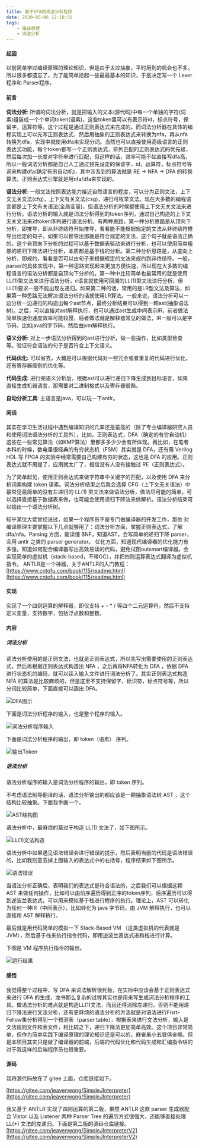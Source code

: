 ```yaml
---
title: 基于DFA的词法分析程序
date: 2020-05-06 12:18:56
tags: 
	- 编译原理
	- 词法分析
---
```


#### 起因

以前简单学过编译原理的理论知识，但是由于太过抽象，平时用到的机会也不多，所以很多都遗忘了，为了能简单拾起一些最最基本的知识，于是决定写一个 Lexer 程序和 Parser程序。

<!--more-->

#### 前言

**词法分析**:
所谓的词法分析，就是把输入的文本(源代码)中每一个单独的字符(词素)组装成一个个单词token(语素)，这些token里可以有表示符id，标点符号，保留字，运算符等。这个过程是通过正则表达式来完成的。而词法分析器在具体的编程实现上可以先写正则表达式，然后用抽象的正则表达式来转换为nfa，再从nfa转换为dfa，实现中就使用dfa来实现分词。当然也可以直接使用高级语言的正则表达式功能，每个token都写一个正则表达式，排列匹配的正则表达式的优先级，然后每次加一长度对字符串进行匹配，但这样的话，效率可能不如直接写dfa高，所以一般词法分析都是自己人工通过预先设定的保留字，id，运算符，标点符号等词来构建dfa(确定有穷自动机)，其中涉及到的算法就是 RE -> NFA -> DFA 的转换算法。正则表达式引擎就是用nfa/dfa来实现的。

**语法分析**:
一般文法按照表达能力接近自然语言的程度，可以分为正则文法，上下文无关文法(cfg)，上下文有关文法(csg)，递归可枚举文法。现在大多数的编程语言都是上下文有关语法(全局变量)，但语法分析的时候都使用上下文无关文法来进行分析。语法分析的输入就是词法分析得到的token序列，通过自己构造的上下文无关文法来对token序列进行语法分析。有两种思路，第一种分析思路是从顶向下分析，即推导，即从非终结符开始推导，看看能不能根据规定的文法从非终结符推导出给定的句子，如果可以推导出那就是符合规定的文法，这个句子就是语法正确的。这个自顶向下分析的过程可以基于数据表驱动来进行分析，也可以使用简单粗暴的递归下降法进行分析，本质都是基于栈的分析。第二种分析思路是，从底向上分析，即规约，看看是否可以由句子来根据规定的文法来规约到非终结符。一般，parser的具体实现中，第一种思路实现起来更加方便快速，所以现在大多数的编程语言的语法分析都是自顶向下分析的。第一种中比较简单也最常用的就是使用LL(1)型文法来进行语法分析，c语言就使用可回溯的LL(1)型文法进行分析，但LL(1)要求一般不能出现左递归。如果第二种的话，常用的是LR型文法及算法，如果第一种思路无法解决语法分析的话就使用LR算法。一般来说，语法分析可以一边分析一边递归的构造出每个ast节点，最终分析结束可以得到一颗ast(抽象语法树)。之后，可以直接对ast解释执行，也可以通过ast生成中间表示IR，前者做法简单快速但速度效率可能较慢，后者做法就是解释器常见的做法，IR一般可以是字节码，比如java的字节码，然后由jvm解释执行。

**语义分析:**
对上一步语法分析得到的ast进行分析，做一些操作，比如类型检查等。验证符合语法的句子是否符合上下文语义。

**代码优化:**
可以省去，大概是可以根据代码对一些冗余或者重复的代码进行优化，还有寄存器级别的优化等。

**代码生成:**
进行完语义分析后，根据ast可以进行递归下降生成到目标语言，如果直接生成机器语言，那需要对二进制格式以及寄存器很熟。

**自动分析工具**:
主语言是java，可以玩一下antlr。

#### 闲话

其实在学习生活过程中遇到编译知识的几率还是蛮高的（除了专业编译器研究人员和使用词法语法分析的工具外），比如，正则表达式，DFA（确定的有穷自动机）这些在一些常见算法（如KMP算法）里都多多少少会有所体现。再比如，在笔者本科的时候，数电里很经典的有穷状态机（FSM）其实就是 DFA，还有用 Verilog HDL 写 FPGA 的实验中经常需要自己构建有穷的状态，这也是 DFA 的应用。正则表达式就不用提了，应用就太广了，相信没有人没有接触过 RE（正则表达式）。

为了简单起见，使用正则表达式来做字符串中关键字的匹配，以及使用 DFA 来分析词素构建 token 语素。词法分析结束之后我会选择 CFG（上下文无关语法）中最常见最简单的没有左递归的 LL(1) 型文法来做语法分析，做法尽可能的简单，可以选择直接基于数据表来做，也可能会使用递归下降法来做解析。语法分析结束可以输出一个语法分析树。

知乎某位大佬曾经说过，如果一个程序员不是专门做编译器的开发工作，那他 对编译原理主要掌握以下几点就够用了：词法分析方面，掌握正则表达式，了解dfa/nfa。Parsing 方面，能读懂 BNF，知道AST，会写简单的递归下降 parser，会用 antlr 之类的 parser generator。 优化方面，知道现代编译器的优化能力有多强，知道如何配合编译器写出高效易读的代码，避免试图outsmart编译器。会实现简单的虚拟机（stack-based，不带GC），并把四则运算表达式翻译为虚拟机指令。
ANTLR是一个神器，关于ANTLR的入门教程：
[https://www.cntofu.com/book/115/readme.html](https://www.cntofu.com/book/115/readme.html)

#### 实现

实现了一个四则运算的解释器，即仅支持 + - * / 等四个二元运算符，然后不支持定义变量，支持数字，包括浮点数和整数。 

#### 内容

##### 词法分析

词法分析使用的是正则文法，也就是正则表达式，所以先写出需要使用的正则表达式，然后再根据正则表达式构造出 NFA ，之后再将NFA转化为 DFA ，依据  DFA  进行状态机的编码，就可以读入输入文件进行词法分析了。其实正则表达式构造 NFA 的算法是比较麻烦的，但是这里不支持保留字，标识符，标点符号等，所以分词比较简单，下面直接可以画出 DFA。

![DFA图示](DFA.jpg)

下面是词法分析程序的输入，也是整个程序的输入。

![词法分析程序输入](词法分析程序输入.jpg)

下面是词法分析程序的输出，即 token（语素） 序列。

![输出Token](tokens.jpg)

##### 语法分析

语法分析程序的输入是词法分析程序的输出，即 token 序列。

不考虑语法制导翻译的话，语法分析输出的都应该是一颗抽象语法树 AST ，这个结构比较抽象。下面我手画一个。

![AST结构图](AST.jpg)

语法分析中，最麻烦的莫过于构造 LL(1) 文法了，如下图所示。

![LL(1)文法构造](LL(1)文法构造.jpg)

语法分析中如果遇见语法错误会进行错误的提示，然后表明当前的代码是语法错误的，比如我刻意去掉上面输入的表达式中的右括号，程序结果如下图所示。

![语法错误](语法错误.jpg)

当语法分析正确后，表明我们的表达式是符合语法的，之后我们可以根据这颗 AST 来做任何操作，比如可以由前序遍历得到正序的token序列，后序遍历可以得到逆波兰表达式，可以用来模拟基于栈进行程序的执行。理论上，AST 可以转化为任何一种IR（中间表示），比如转化为 java 字节码，由 JVM 解释执行，也可以直接用 AST 解释执行。

最后就是用代码简单的模拟一下 Stack-Based VM （这类虚拟机的代表就是JVM），然后基于栈来执行指令代码，即用逆波兰表达式进和栈进行计算。

下图是 VM 程序执行指令的输出。

![运行结果](运行结果.jpg)

#### 感悟

我觉得整个过程中，写 DFA 来词法解析很死板，在实际中应该会基于正则表达式来进行 DFA 的生成，龙书那么复杂的过程其实也是用来写生成词法分析程序的工具。做语法分析的难点就是构造LL(1)文法，而且还得消除左递归，否则不能用递归下降法进行文法分析，还有更麻烦的语法分析的方法就是对语法进行Fisrt-Fellow集分析得到一个预测表（parser table），根据表来进行文法分析，输入是文法规则文件和表文件，相比较之下，递归下降法更加简单高效。这个项目非常简单，但作为简单实践下编译原理的理论知识还是可以的，麻雀虽小五脏俱全嘛。但是本项目其实只是做了编译器的前端，后端的代码优化和代码生成和汇编指令啥的对于我这样的后端程序员也很重要。

#### 源码

我将源代码放在了 gitee 上面，仓库链接如下。

[https://gitee.com/jeavenwong/SimpleJInterpreter](https://gitee.com/jeavenwong/SimpleJInterpreter)

我又基于 ANTLR 实现了四则运算的第二版，果然 ANTLR 这款 parser 生成器配合 Vistor 以及 Listener 两种 Parser Tree 的遍历方式很强大，还能够直接处理 LL(*) 文法的左递归。下面是第二版的源码仓库链接。
[https://gitee.com/jeavenwong/SimpleJInterpreterV2](https://gitee.com/jeavenwong/SimpleJInterpreterV2)  
